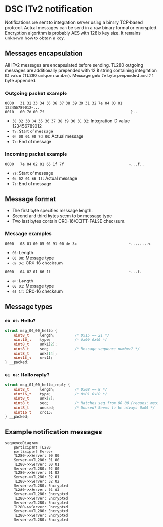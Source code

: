 # DSC ITv2 notification

Notifications are sent to integration server using a binary TCP-based protocol.
Actual messages can be send in a raw binary format or encrypted.
Encryption algorithm is probably AES with 128 b key size.
It remains unknown how to obtain a key.

## Messages encapsulation

All ITv2 messages are encapsulated before sending.
TL280 outgoing messages are additionally prepended with 12 B string containing integration ID value (TL280 unique number).
Message gets `7e` byte prepended and `7f` byte appended.

### Outgoing packet example

```
0000   31 32 33 34 35 36 37 38 39 30 31 32 7e 04 00 01   123456789012~...
0010   00 7d 00 7f                                       .}..
```

* `31 32 33 34 35 36 37 38 39 30 31 32`: Integration ID value 123456789012
* `7e`: Start of message
* `04 00 01 00 7d 00`: Actual message
* `7e`: End of message

### Incoming packet example

```
0000   7e 04 02 01 66 1f 7f                              ~...f..
```

* `7e`: Start of message
* `04 02 01 66 1f`: Actual message
* `7e`: End of message

## Message format

* The first byte specifies message length.
* Second and third bytes seem to be message type
* Two last bytes contain CRC-16/CCITT-FALSE checksum.

### Message examples

```
0000   08 01 00 05 02 91 00 de 3c                        ~........<
```

* `08`: Length
* `01 00`: Message type
* `de 3c`: CRC-16 checksum

```
0000   04 02 01 66 1f                                    ~...f.
```

* `04`: Length
* `02 01`: Message type
* `66 1f`: CRC-16 checksum

## Message types

### `00 00`: Hello?

```c
struct msg_00_00_hello {
	uint8_t		length;			/* 0x15 == 21 */
	uint16_t	type;			/* 0x00 0x00 */
	uint8_t		unk1[2];
	uint8_t		seq;			/* Message sequence number? */
	uint8_t		unk[14];
	uint16_t	crc16;
} __packed;
```

### `01 00`: Hello reply?

```c
struct msg_01_00_hello_reply {
	uint8_t		length;			/* 0x08 == 8 */
	uint16_t	type;			/* 0x01 0x00 */
	uint8_t		unk[2];
	uint8_t		seq;			/* Matches seq from 00 00 (request message sequence number?) */
	uint8_t		unused;			/* Unused? Seems to be always 0x00 */
	uint16_t	crc16;
} __packed;
```

## Example notification messages

```mermaid
sequenceDiagram
    participant TL280
    participant Server
    TL280->>Server: 00 00
    Server->>TL280: 01 00
    TL280->>Server: 00 01
    Server->>TL280: 02 00
    TL280->>Server: 01 02
    Server->>TL280: 02 01
    TL280->>Server: 02 02
    Server->>TL280: Encrypted
    TL280->>Server: 02 03
    Server->>TL280: Encrypted
    TL280->>Server: Encrypted
    Server->>TL280: Encrypted
    TL280->>Server: Encrypted
    Server->>TL280: Encrypted
    TL280->>Server: Encrypted
    Server->>TL280: Encrypted
```

